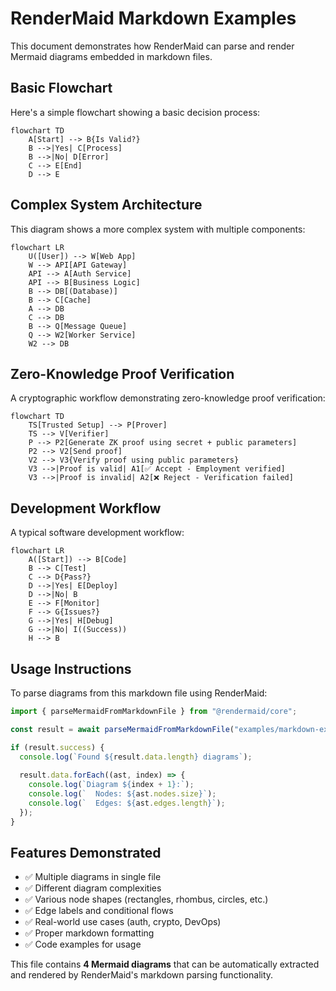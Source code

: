 # RenderMaid Markdown Examples

This document demonstrates how RenderMaid can parse and render Mermaid diagrams embedded in markdown files.

## Basic Flowchart

Here's a simple flowchart showing a basic decision process:

```mermaid
flowchart TD
    A[Start] --> B{Is Valid?}
    B -->|Yes| C[Process]
    B -->|No| D[Error]
    C --> E[End]
    D --> E
```

## Complex System Architecture

This diagram shows a more complex system with multiple components:

```mermaid
flowchart LR
    U([User]) --> W[Web App]
    W --> API[API Gateway]
    API --> A[Auth Service]
    API --> B[Business Logic]
    B --> DB[(Database)]
    B --> C[Cache]
    A --> DB
    C --> DB
    B --> Q[Message Queue]
    Q --> W2[Worker Service]
    W2 --> DB
```

## Zero-Knowledge Proof Verification

A cryptographic workflow demonstrating zero-knowledge proof verification:

```mermaid
flowchart TD
    TS[Trusted Setup] --> P[Prover]
    TS --> V[Verifier]
    P --> P2[Generate ZK proof using secret + public parameters]
    P2 --> V2[Send proof]
    V2 --> V3{Verify proof using public parameters}
    V3 -->|Proof is valid| A1[✅ Accept - Employment verified]
    V3 -->|Proof is invalid| A2[❌ Reject - Verification failed]
```

## Development Workflow

A typical software development workflow:

```mermaid
flowchart LR
    A([Start]) --> B[Code]
    B --> C[Test]
    C --> D{Pass?}
    D -->|Yes| E[Deploy]
    D -->|No| B
    E --> F[Monitor]
    F --> G{Issues?}
    G -->|Yes| H[Debug]
    G -->|No| I((Success))
    H --> B
```

## Usage Instructions

To parse diagrams from this markdown file using RenderMaid:

```typescript
import { parseMermaidFromMarkdownFile } from "@rendermaid/core";

const result = await parseMermaidFromMarkdownFile("examples/markdown-examples.md");

if (result.success) {
  console.log(`Found ${result.data.length} diagrams`);
  
  result.data.forEach((ast, index) => {
    console.log(`Diagram ${index + 1}:`);
    console.log(`  Nodes: ${ast.nodes.size}`);
    console.log(`  Edges: ${ast.edges.length}`);
  });
}
```

## Features Demonstrated

- ✅ Multiple diagrams in single file
- ✅ Different diagram complexities
- ✅ Various node shapes (rectangles, rhombus, circles, etc.)
- ✅ Edge labels and conditional flows
- ✅ Real-world use cases (auth, crypto, DevOps)
- ✅ Proper markdown formatting
- ✅ Code examples for usage

This file contains **4 Mermaid diagrams** that can be automatically extracted and rendered by RenderMaid's markdown parsing functionality.
